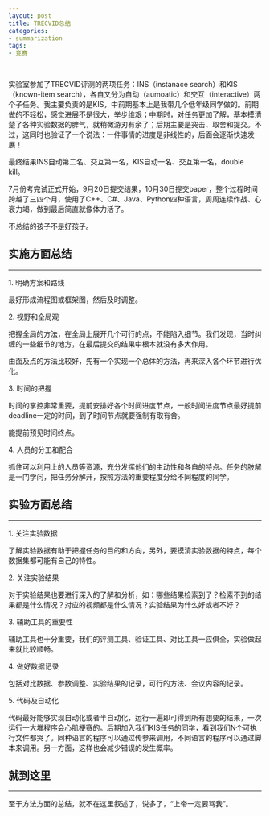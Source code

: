 ```yaml
---
layout: post
title: TRECVID总结
categories:
- summarization
tags:
- 竞赛

---
```


实验室参加了TRECVID评测的两项任务：INS（instanace search）和KIS（known-item search），各自又分为自动（aumoatic）和交互（interactive）两个子任务。我主要负责的是KIS，中前期基本上是我带几个低年级同学做的。前期做的不轻松，感觉进展不是很大，举步维艰；中期时，对任务更加了解，基本摸清楚了各种实验数据的脾气，就稍微游刃有余了；后期主要是突击、取舍和提交。不过，这同时也验证了一个说法：一件事情的进度是非线性的，后面会逐渐快速发展！

最终结果INS自动第二名、交互第一名，KIS自动一名、交互第一名，double kill。

7月份考完试正式开始，9月20日提交结果，10月30日提交paper，整个过程时间跨越了三四个月，使用了C++、C#、Java、Python四种语言，周周连续作战、心衰力竭，做到最后简直就像体力活了。

不总结的孩子不是好孩子。

## 实施方面总结
---

1\. 明确方案和路线

最好形成流程图或框架图，然后及时调整。

2\. 视野和全局观

把握全局的方法，在全局上展开几个可行的点，不能陷入细节。我们发现，当时纠缠的一些细节的地方，在最后提交的结果中根本就没有多大作用。

由面及点的方法比较好，先有一个实现一个总体的方法，再来深入各个环节进行优化。

3\. 时间的把握

时间的掌控非常重要，提前安排好各个时间进度节点，一般时间进度节点最好提前deadline一定的时间，到了时间节点就要强制有取有舍。

能提前预见时间终点。

4\. 人员的分工和配合

抓住可以利用上的人员等资源，充分发挥他们的主动性和各自的特点。任务的肢解是一门学问，把任务分解开，按照方法的重要程度分给不同程度的同学。

## 实验方面总结
---

1\. 关注实验数据

了解实验数据有助于把握任务的目的和方向，另外，要摸清实验数据的特点，每个数据集都可能有自己的特性。

2\. 关注实验结果

对于实验结果也要进行深入的了解和分析，如：哪些结果检索到了？检索不到的结果都是什么情况？对应的视频都是什么情况？实验结果为什么好或者不好？

3\. 辅助工具的重要性

辅助工具也十分重要，我们的评测工具、验证工具、对比工具一应俱全，实验做起来就比较顺畅。

4\. 做好数据记录

包括对比数据、参数调整、实验结果的记录，可行的方法、会议内容的记录。

5\. 代码及自动化

代码最好能够实现自动化或者半自动化，运行一遍即可得到所有想要的结果，一次运行一大堆程序会心肌梗赛的。后期加入我们KIS任务的同学，看到我们N个可执行文件都哭了。同种语言的程序可以通过传参来调用，不同语言的程序可以通过脚本来调用。另一方面，这样也会减少错误的发生概率。

## 就到这里
---

至于方法方面的总结，就不在这里叙述了，说多了，“上帝一定要骂我”。